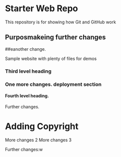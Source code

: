 # Starter Web Repo

This repository is for showing how Git and GitHub work

## Purposmakeing further changes

##eanother change.

Sample website with plenty of files for demos

### Third level heading
### One more changes. deployment section
#### Fourth level heading.
Further changes.
# Adding Copyright
More changes 2
More changes 3

Further changes:w

